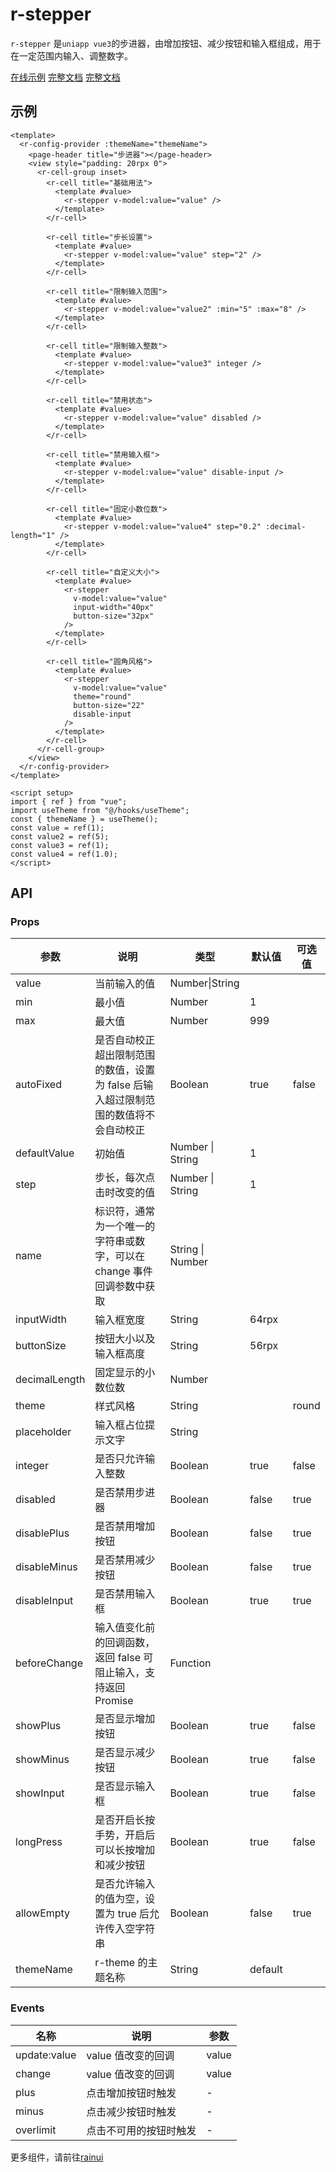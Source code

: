 <script setup>
  import {pathName} from '../components/hooks/usePath'
  pathName.value = 'pages/example/stepper/stepper'
 </script>

# r-stepper

`r-stepper` 是`uniapp vue3`的步进器，由增加按钮、减少按钮和输入框组成，用于在一定范围内输入、调整数字。

[在线示例](https://rainui.cn/h5/index.html#/pages/example/stepper/stepper) [完整文档](https://rainui.cn/form/stepper.html) [完整文档](https://irainna.github.io/rainui/form/stepper.html)

## 示例

```vue
<template>
  <r-config-provider :themeName="themeName">
    <page-header title="步进器"></page-header>
    <view style="padding: 20rpx 0">
      <r-cell-group inset>
        <r-cell title="基础用法">
          <template #value>
            <r-stepper v-model:value="value" />
          </template>
        </r-cell>

        <r-cell title="步长设置">
          <template #value>
            <r-stepper v-model:value="value" step="2" />
          </template>
        </r-cell>

        <r-cell title="限制输入范围">
          <template #value>
            <r-stepper v-model:value="value2" :min="5" :max="8" />
          </template>
        </r-cell>

        <r-cell title="限制输入整数">
          <template #value>
            <r-stepper v-model:value="value3" integer />
          </template>
        </r-cell>

        <r-cell title="禁用状态">
          <template #value>
            <r-stepper v-model:value="value" disabled />
          </template>
        </r-cell>

        <r-cell title="禁用输入框">
          <template #value>
            <r-stepper v-model:value="value" disable-input />
          </template>
        </r-cell>

        <r-cell title="固定小数位数">
          <template #value>
            <r-stepper v-model:value="value4" step="0.2" :decimal-length="1" />
          </template>
        </r-cell>

        <r-cell title="自定义大小">
          <template #value>
            <r-stepper
              v-model:value="value"
              input-width="40px"
              button-size="32px"
            />
          </template>
        </r-cell>

        <r-cell title="圆角风格">
          <template #value>
            <r-stepper
              v-model:value="value"
              theme="round"
              button-size="22"
              disable-input
            />
          </template>
        </r-cell>
      </r-cell-group>
    </view>
  </r-config-provider>
</template>

<script setup>
import { ref } from "vue";
import useTheme from "@/hooks/useTheme";
const { themeName } = useTheme();
const value = ref(1);
const value2 = ref(5);
const value3 = ref(1);
const value4 = ref(1.0);
</script>
```

## API

### Props

| 参数          | 说明                                                                                | 类型             | 默认值  | 可选值 |
| ------------- | ----------------------------------------------------------------------------------- | ---------------- | ------- | ------ |
| value         | 当前输入的值                                                                        | Number\|String   |         |        |
| min           | 最小值                                                                              | Number           | 1       |        |
| max           | 最大值                                                                              | Number           | 999     |        |
| autoFixed     | 是否自动校正超出限制范围的数值，设置为 false 后输入超过限制范围的数值将不会自动校正 | Boolean          | true    | false  |
| defaultValue  | 初始值                                                                              | Number \| String | 1       |        |
| step          | 步长，每次点击时改变的值                                                            | Number \| String | 1       |        |
| name          | 标识符，通常为一个唯一的字符串或数字，可以在 change 事件回调参数中获取              | String \| Number |         |        |
| inputWidth    | 输入框宽度                                                                          | String           | 64rpx   |        |
| buttonSize    | 按钮大小以及输入框高度                                                              | String           | 56rpx   |        |
| decimalLength | 固定显示的小数位数                                                                  | Number           |         |        |
| theme         | 样式风格                                                                            | String           |         | round  |
| placeholder   | 输入框占位提示文字                                                                  | String           |         |        |
| integer       | 是否只允许输入整数                                                                  | Boolean          | true    | false  |
| disabled      | 是否禁用步进器                                                                      | Boolean          | false   | true   |
| disablePlus   | 是否禁用增加按钮                                                                    | Boolean          | false   | true   |
| disableMinus  | 是否禁用减少按钮                                                                    | Boolean          | false   | true   |
| disableInput  | 是否禁用输入框                                                                      | Boolean          | true    | true   |
| beforeChange  | 输入值变化前的回调函数，返回 false 可阻止输入，支持返回 Promise                     | Function         |         |        |
| showPlus      | 是否显示增加按钮                                                                    | Boolean          | true    | false  |
| showMinus     | 是否显示减少按钮                                                                    | Boolean          | true    | false  |
| showInput     | 是否显示输入框                                                                      | Boolean          | true    | false  |
| longPress     | 是否开启长按手势，开启后可以长按增加和减少按钮                                      | Boolean          | true    | false  |
| allowEmpty    | 是否允许输入的值为空，设置为 true 后允许传入空字符串                                | Boolean          | false   | true   |
| themeName     | r-theme 的主题名称                                                                  | String           | default |        |

### Events

| 名称         | 说明                   | 参数  |
| ------------ | ---------------------- | ----- |
| update:value | value 值改变的回调     | value |
| change       | value 值改变的回调     | value |
| plus         | 点击增加按钮时触发     | -     |
| minus        | 点击减少按钮时触发     | -     |
| overlimit    | 点击不可用的按钮时触发 | -     |

更多组件，请前往[rainui](https://ext.dcloud.net.cn/plugin?id=19701)
